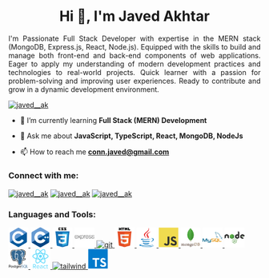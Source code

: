 <h1 align="center">Hi 👋, I'm Javed Akhtar</h1>
<p align="justify" >I'm Passionate Full Stack Developer with expertise in the MERN stack (MongoDB, Express.js, React, Node.js). Equipped with the skills to build and manage both front-end and back-end components of web applications. Eager to apply my understanding of modern development practices and technologies to real-world projects. Quick learner with a passion for problem-solving and improving user experiences. Ready to contribute and grow in a dynamic development environment.</p>

<!-- <p align="left"> <img src="https://komarev.com/ghpvc/?username=javed-ak&label=Profile%20views&color=0e75b6&style=flat" alt="javed-ak" /> </p> -->
<p align="left"> <a href="https://twitter.com/javed__ak" target="blank"><img src="https://img.shields.io/twitter/follow/javed__ak?logo=twitter&style=for-the-badge" alt="javed__ak" /></a> </p>

- 🌱 I’m currently learning **Full Stack (MERN) Development**

- 💬 Ask me about **JavaScript, TypeScript, React, MongoDB, NodeJs**

- 📫 How to reach me **conn.javed@gmail.com**

<h3 align="left">Connect with me:</h3>
<p align="left">
<a href="https://twitter.com/javed__ak" target="blank"><img align="center" src="https://raw.githubusercontent.com/rahuldkjain/github-profile-readme-generator/master/src/images/icons/Social/twitter.svg" alt="javed__ak" height="30" width="40" /></a>
 <a href="https://www.linkedin.com/in/javed-ak" target="blank"><img align="center" src="https://upload.wikimedia.org/wikipedia/commons/8/81/LinkedIn_icon.svg" alt="javed__ak" height="30" width="40" /></a>
 <a href="https://instagram.com/javed_.ak" target="blank"><img align="center" src="https://upload.wikimedia.org/wikipedia/commons/e/e7/Instagram_logo_2016.svg" alt="javed__ak" height="30" width="40" /></a>
</p>

<h3 align="left">Languages and Tools:</h3>
<p> 
 <a href="https://www.cprogramming.com/" target="_blank" rel="noreferrer"> <img src="https://raw.githubusercontent.com/devicons/devicon/master/icons/c/c-original.svg" alt="c" width="40" height="40"/> </a> 
 <a href="https://www.w3schools.com/cpp/" target="_blank" rel="noreferrer"> <img src="https://raw.githubusercontent.com/devicons/devicon/master/icons/cplusplus/cplusplus-original.svg" alt="cplusplus" width="40" height="40"/> </a> 
 <a href="https://www.w3schools.com/css/" target="_blank" rel="noreferrer"> <img src="https://raw.githubusercontent.com/devicons/devicon/master/icons/css3/css3-original-wordmark.svg" alt="css3" width="40" height="40"/> </a> 
 <a href="https://expressjs.com" target="_blank" rel="noreferrer"> <img src="https://raw.githubusercontent.com/devicons/devicon/master/icons/express/express-original-wordmark.svg" alt="express" width="40" height="40"/> </a> 
 <a href="https://git-scm.com/" target="_blank" rel="noreferrer"> <img src="https://www.vectorlogo.zone/logos/git-scm/git-scm-icon.svg" alt="git" width="40" height="40"/> </a> <a href="https://www.w3.org/html/" target="_blank" rel="noreferrer"> <img src="https://raw.githubusercontent.com/devicons/devicon/master/icons/html5/html5-original-wordmark.svg" alt="html5" width="40" height="40"/> </a> 
 <a href="https://www.java.com" target="_blank" rel="noreferrer"> <img src="https://raw.githubusercontent.com/devicons/devicon/master/icons/java/java-original.svg" alt="java" width="40" height="40"/> </a> 
 <a href="https://developer.mozilla.org/en-US/docs/Web/JavaScript" target="_blank" rel="noreferrer"> <img src="https://raw.githubusercontent.com/devicons/devicon/master/icons/javascript/javascript-original.svg" alt="javascript" width="40" height="40"/> </a> 
 <a href="https://www.mongodb.com/" target="_blank" rel="noreferrer"> <img src="https://raw.githubusercontent.com/devicons/devicon/master/icons/mongodb/mongodb-original-wordmark.svg" alt="mongodb" width="40" height="40"/> </a> 
 <a href="https://www.mysql.com/" target="_blank" rel="noreferrer"> <img src="https://raw.githubusercontent.com/devicons/devicon/master/icons/mysql/mysql-original-wordmark.svg" alt="mysql" width="40" height="40"/> </a> 
 <a href="https://nodejs.org" target="_blank" rel="noreferrer"> <img src="https://raw.githubusercontent.com/devicons/devicon/master/icons/nodejs/nodejs-original-wordmark.svg" alt="nodejs" width="40" height="40"/> </a> 
 <a href="https://www.postgresql.org" target="_blank" rel="noreferrer"> <img src="https://raw.githubusercontent.com/devicons/devicon/master/icons/postgresql/postgresql-original-wordmark.svg" alt="postgresql" width="40" height="40"/> </a> 
 <a href="https://reactjs.org/" target="_blank" rel="noreferrer"> <img src="https://raw.githubusercontent.com/devicons/devicon/master/icons/react/react-original-wordmark.svg" alt="react" width="40" height="40"/> </a> 
 <a href="https://tailwindcss.com/" target="_blank" rel="noreferrer"> <img src="https://www.vectorlogo.zone/logos/tailwindcss/tailwindcss-icon.svg" alt="tailwind" width="40" height="40"/> </a> 
 <a href="https://www.typescriptlang.org/" target="_blank" rel="noreferrer"> <img src="https://raw.githubusercontent.com/devicons/devicon/master/icons/typescript/typescript-original.svg" alt="typescript" width="40" height="40"/> </a> 
</p>


